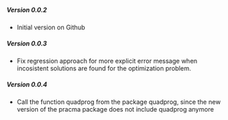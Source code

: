 ##### Version 0.0.2
* Initial version on Github
##### Version 0.0.3
* Fix regression approach for more explicit error message when incosistent solutions are found for the optimization problem.
##### Version 0.0.4
* Call the function quadprog from the package quadprog, since the new version of the pracma package does not include quadprog anymore